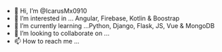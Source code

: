 - 👋 Hi, I’m @IcarusMx0910
- 👀 I’m interested in ... Angular, Firebase, Kotlin & Boostrap
- 🌱 I’m currently learning ...Python, Django, Flask, JS, Vue & MongoDB
- 💞️ I’m looking to collaborate on ...
- 📫 How to reach me ...

<!---
IcarusMx0910/IcarusMx0910 is a ✨ special ✨ repository because its `README.md` (this file) appears on your GitHub profile.
You can click the Preview link to take a look at your changes.
--->
